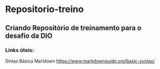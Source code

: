 # Repositorio-treino
## Criando Repositório de treinamento para o desafio da DIO
### Links úteis:
Sintax Básica Marldown https://www.markdownguide.org/basic-syntax/
